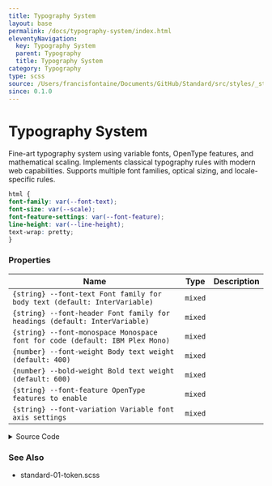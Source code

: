 ```yaml
---
title: Typography System
layout: base
permalink: /docs/typography-system/index.html
eleventyNavigation:
  key: Typography System
  parent: Typography
  title: Typography System
category: Typography
type: scss
source: /Users/francisfontaine/Documents/GitHub/Standard/src/styles/_standard-03-typography.scss
since: 0.1.0
---
```


# Typography System

Fine-art typography system using variable fonts, OpenType features, and mathematical scaling. Implements classical typography rules with modern web capabilities. Supports multiple font families, optical sizing, and locale-specific rules.

```scss
html {
font-family: var(--font-text);
font-size: var(--scale);
font-feature-settings: var(--font-feature);
line-height: var(--line-height);
text-wrap: pretty;
}
```

### Properties

| Name | Type | Description |
|------|------|-------------|
| `{string} --font-text Font family for body text (default: InterVariable)` | `mixed` |  |
| `{string} --font-header Font family for headings (default: InterVariable)` | `mixed` |  |
| `{string} --font-monospace Monospace font for code (default: IBM Plex Mono)` | `mixed` |  |
| `{number} --font-weight Body text weight (default: 400)` | `mixed` |  |
| `{number} --bold-weight Bold text weight (default: 600)` | `mixed` |  |
| `{string} --font-feature OpenType features to enable` | `mixed` |  |
| `{string} --font-variation Variable font axis settings` | `mixed` |  |

<details>
<summary><span class="button">Source Code</span></summary>

```scss
:root {
    /* Font stacks */
    --font-sans: Diatype, InterVariable, system-ui, -apple-system, sans-serif;
    --font-serif: "Source Serif 4", serif;
    --font-text: var(--font-sans);
    --font-header: var(--font-text);
    --font-monospace:
        "IBM Plex Mono", ui-monospace, "SF Mono", "Courier New", monospace;

    /* Font features & variations */
    --font-feature: "dlig", "zero";
    --font-variation: "";
    --font-header-feature: "dlig", "cv11", "cv12", "cv13";
    --font-header-variation: "";
    --font-monospace-feature: "dlig";
    --font-monospace-variation: "";

    /* Font properties */
    --font-weight: 400;
    --bold-weight: 600;
    --font-letter-spacing: normal;
    --font-header-letter-spacing: -0.065em;
    --font-header-line-height: 0.75em;
    --font-header-weight: 900;

    /* Interface font tokens */
    --font-interface: var(--font-text);
    --font-interface-feature: "dlig", "zero";
    --font-interface-variation: "opsz" 32;
    --font-list-feature: "dlig", "tnum", "zero";
    --font-list-variation: "opsz" 32;

    /* Calculated typography tokens */
    --line-height: calc(var(--font-size) * var(--font-density));

    /* Heading weight scale */
    --font-weight-h1: var(--font-header-weight);
    --font-weight-h2: max(
        calc(var(--font-header-weight) * 0.95),
        var(--font-weight)
    );
    --font-weight-h3: max(
        calc(var(--font-header-weight) * 0.9),
        var(--font-weight)
    );
    --font-weight-h4: max(
        calc(var(--font-header-weight) * 0.85),
        var(--font-weight)
    );
    --font-weight-h5: max(
        calc(var(--font-header-weight) * 0.8),
        var(--font-weight)
    );
    --font-weight-h6: max(
        calc(var(--font-header-weight) * 0.75),
        var(--font-weight)
    );

    /* List styling */
    --list-indentation: var(--space);
}

html.dark {
    /*--font-density: 1.5;*/
    --font-weight: 400;
    --font-letter-spacing: 0.001em;
}

// ========== Typography ==========

html {
    scroll-behavior: smooth;

    font-family: var(--font-text), system-ui, sans-serif;
    font-size: var(--scale);
    font-weight: var(--font-weight);
    letter-spacing: var(--font-letter-spacing);

    line-height: var(--line-height);

    text-rendering: optimizeLegibility; /* kerning & ligatures */
    -webkit-font-smoothing: antialiased;
    -moz-osx-font-smoothing: grayscale;

    font-optical-sizing: auto;
    font-feature-settings: var(--font-feature);
    font-variation-settings: var(--font-variation);

    text-wrap: pretty;
    hyphens: none;
    widows: 2;
    orphans: 2;
}

/* Note: Typography-only feature toggles (kept in typography layer) */
.circular {
    font-feature-settings: "ss05" on;
}
.squared {
    font-feature-settings: "ss06" on;
}
.inter-display {
    font-variation-settings: "opsz" 32;
}

/* Responsive adjustments - collapse gutters on small screens */
@media only screen and (max-width: #{$small}) {
    :root {
        --font-size: var(--font-mobile-size) !important;
        --font-ratio: var(--font-mobile-ratio) !important;
    }
}

/* Heading element styling moved to standard-04-elements.scss
   This file now contains only typography design tokens and rules.
   See standard-04-elements.scss for h1-h6 element styling. */

/* Note: Text size utilities moved to standard-98-utilities.scss */
/* .small, .smaller, .compact now defined in utilities layer */

/* Note: Font family utilities (.font-ui, .font-interface, .mono, .code, .bold) */
/* moved to standard-98-utilities.scss */
/* Element font families for pre, code, tt kept below as element selectors */

// Strong/bold normalization
b,
strong {
    font-weight: var(--bold-weight);
}
:is(h1, h2, h3, h4, h5, h6) :is(b, strong, .bold) {
    font-weight: inherit;
}

/* Links inherit color by default; article overrides already exist */
a,
a:visited {
    color: inherit;
}

/* Button and form element styling moved to standard-04-elements.scss
   This file now contains only typography design tokens and rules.
   See standard-04-elements.scss for button, input, textarea, select styling. */

textarea {
    resize: vertical;
    min-height: calc(var(--space-l) * 3);
}

/* =========================== */
/* RHYTHM ELEMENT TYPOGRAPHY   */
/* =========================== */

/* Typography properties for elements within rhythm containers */

/* List styling */
li::before {
    font-feature-settings: var(--font-list-feature);
    font-variation-settings: var(--font-list-variation);
}

/* Blockquote typography */
blockquote {
    font-style: italic;
    font-size: var(--scale-s);
}

/* Code block typography */
pre,
code {
    font-size: var(--scale-s);
    line-height: var(--font-density-s);
    overflow-x: auto;
}

/* Form typography */
legend {
    font-weight: var(--bold-weight, bold);
}

label {
    font-weight: var(--bold-weight, bold);
}

/* Figure caption typography */
figcaption {
    font-size: var(--scale-s);
    font-style: italic;
    text-align: center;
}

/* Table typography */
table {
    border-collapse: collapse;
    /*font-variant-numeric: tabular-nums;*/
}

th,
td {
    text-align: left;
}

th {
    font-weight: var(--bold-weight, bold);
}

caption {
    font-weight: var(--bold-weight, bold);
    text-align: left;
}

/* Callout typography */
.callout-title {
    font-weight: var(--bold-weight, bold);
}

/* Note: Display scale utilities (.display, .poster, .label, .micro) */
/* moved to standard-98-utilities.scss */
```

</details>

### See Also

- standard-01-token.scss


